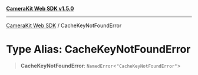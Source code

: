[**CameraKit Web SDK v1.5.0**](../README.md)

***

[CameraKit Web SDK](../globals.md) / CacheKeyNotFoundError

# Type Alias: CacheKeyNotFoundError

> **CacheKeyNotFoundError**: `NamedError`\<`"CacheKeyNotFoundError"`\>
